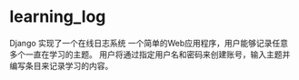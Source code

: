 # learning_log
Django 实现了一个在线日志系统
一个简单的Web应用程序，用户能够记录任意多个一直在学习的主题。
用户将通过指定用户名和密码来创建账号，输入主题并编写条目来记录学习的内容。
